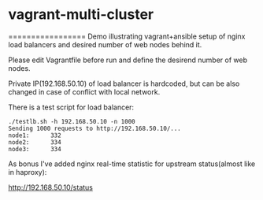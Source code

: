 # vagrant-multi-cluster


=================
Demo illustrating vagrant+ansible setup of nginx load balancers and desired number of web nodes behind it.

Please edit Vagrantfile before run and define the desirend number of web nodes. 

Private IP(192.168.50.10) of load balancer is hardcoded, but can be also changed in case of conflict with local network.


There is a test script for load balancer:

```
./testlb.sh -h 192.168.50.10 -n 1000
Sending 1000 requests to http://192.168.50.10/...
node1:      332
node2:      334
node3:      334
```
As bonus I've added nginx real-time statistic for upstream status(almost like in haproxy):

http://192.168.50.10/status
